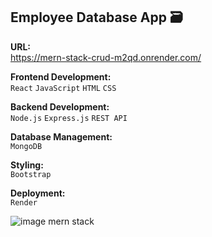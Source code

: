 ## Employee Database App 🗃️

**URL:**\
https://mern-stack-crud-m2qd.onrender.com/

**Frontend Development:**\
`React` `JavaScript` `HTML` `CSS`

**Backend Development:**\
`Node.js` `Express.js` `REST API`

**Database Management:**\
`MongoDB`
  
**Styling:**\
`Bootstrap`
  
**Deployment:**\
`Render`

![image mern stack](https://github.com/Basicbay/MERN-Stack-CRUD/assets/151770227/374dd1ab-04e0-498e-968e-731df3775976)

